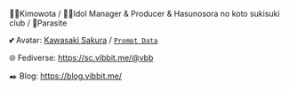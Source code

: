 🧑‍💻Kimowota / 🧑‍💼Idol Manager & Producer & Hasunosora no koto sukisuki club / 🐛Parasite

💕 Avatar: [Kawasaki Sakura](https://idolypride.jp/character/sakura-kawasaki/) / [`Prompt Data`](AvatarPrompt.txt)

🌐 Fediverse: https://sc.vibbit.me/@vbb

✒️ Blog: https://blog.vibbit.me/
